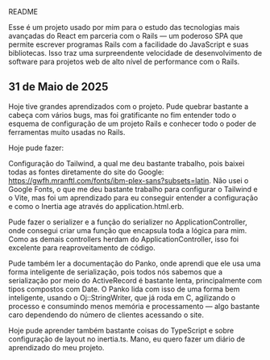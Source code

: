 README

Esse é um projeto usado por mim para o estudo das tecnologias mais avançadas do React em parceria com o Rails — um poderoso SPA que permite escrever programas Rails com a facilidade do JavaScript e suas bibliotecas. Isso traz uma surpreendente velocidade de desenvolvimento de software para projetos web de alto nível de performance com o Rails.

## 31 de Maio de 2025

Hoje tive grandes aprendizados com o projeto. Pude quebrar bastante a cabeça com vários bugs, mas foi gratificante no fim entender todo o esquema de configuração de um projeto Rails e conhecer todo o poder de ferramentas muito usadas no Rails.

Hoje pude fazer:

Configuração do Tailwind, a qual me deu bastante trabalho, pois baixei todas as fontes diretamente do site do Google: https://gwfh.mranftl.com/fonts/ibm-plex-sans?subsets=latin. Não usei o Google Fonts, o que me deu bastante trabalho para configurar o Tailwind e o Vite, mas foi um aprendizado para eu conseguir entender a configuração e como o Inertia age através do application.html.erb.

Pude fazer o serializer e a função do serializer no ApplicationController, onde consegui criar uma função que encapsula toda a lógica para mim. Como as demais controllers herdam do ApplicationController, isso foi excelente para reaproveitamento de código.

Pude também ler a documentação do Panko, onde aprendi que ele usa uma forma inteligente de serialização, pois todos nós sabemos que a serialização por meio do ActiveRecord é bastante lenta, principalmente com tipos compostos com Date. O Panko lida com isso de uma forma bem inteligente, usando o Oj::StringWriter, que já roda em C, agilizando o processo e consumindo menos memória e processamento — algo bastante caro dependendo do número de clientes acessando o site.

Hoje pude aprender também bastante coisas do TypeScript e sobre configuração de layout no inertia.ts. Mano, eu quero fazer um diário de aprendizado do meu projeto.

